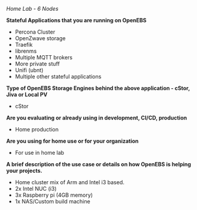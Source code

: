 _Home Lab - 6 Nodes_

**Stateful Applications that you are running on OpenEBS**
- Percona Cluster
- OpenZwave storage
- Traefik
- librenms
- Multiple MQTT brokers
- More private stuff
- Unifi (ubnt)
- Multiple other stateful applications

**Type of OpenEBS Storage Engines behind the above application - cStor, Jiva or Local PV**
- cStor

**Are you evaluating or already using in development, CI/CD, production**
- Home production

**Are you using for home use or for your organization**
- For use in home lab

**A brief description of the use case or details on how OpenEBS is helping your projects.**
- Home cluster mix of Arm and Intel i3 based. 
- 2x Intel NUC (i3)
- 3x Raspberry pi (4GB memory)
- 1x NAS/Custom build machine

